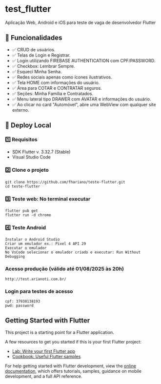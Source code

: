 # test_flutter
Aplicação Web, Android e iOS para teste de vaga de desenvolvedor Flutter

## 🚀 Funcionalidades

- ✅ CRUD de usuários.
- ✅ Telas de Login e Registrar.
- ✅ Login utilizando FIREBASE AUTHENTICATION com CPF/PASSWORD.
- ✅ Checkbox: Lembrar Sempre.
- ✅ Esqueci Minha Senha.
- ✅ Redes sociais apenas como ícones ilustrativos.
- ✅ Tela HOME com informações do usuário.
- ✅ Área para COTAR e CONTRATAR seguros.
- ✅ Seções: Minha Família e Contratados.
- ✅ Menu lateral tipo DRAWER com AVATAR e informações do usuário.
- ✅ Ao clicar no card "Automóvel", abre uma WebView com qualquer site externo.

## 🐳 Deploy Local

### 1️⃣ Requisitos

- SDK Flutter v. 3.32.7 (Stable)
- Visual Studio Code

### 2️⃣ Clone o projeto

```
git clone https://github.com/fhariano/teste-flutter.git
cd teste-flutter
```

### 3️⃣ Teste web: No terminal executar

```
flutter pub get
flutter run -d chrome
```

### 4️⃣ Teste Android

```
Instalar o Android Studio
Criar um emulador ex.: Pixel 4 API 29
Executar o emulador
No VsCode selecionar o emulador criado e executar: Run Without Debugging
```

### Acesso produção (válido até 01/08/2025 às 20h)
```
http://test.arianoti.com.br/
```

### Login para testes de acesso
```
cpf: 37938138193 
pwd: password
```

## Getting Started with Flutter

This project is a starting point for a Flutter application.

A few resources to get you started if this is your first Flutter project:

- [Lab: Write your first Flutter app](https://docs.flutter.dev/get-started/codelab)
- [Cookbook: Useful Flutter samples](https://docs.flutter.dev/cookbook)

For help getting started with Flutter development, view the
[online documentation](https://docs.flutter.dev/), which offers tutorials,
samples, guidance on mobile development, and a full API reference.
